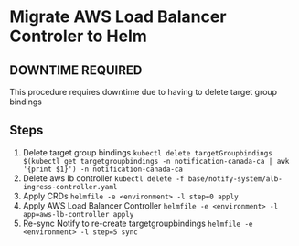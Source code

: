 # Migrate AWS Load Balancer Controler to Helm
## DOWNTIME REQUIRED
This procedure requires downtime due to having to delete target group bindings


## Steps

1. Delete target group bindings
```kubectl delete targetGroupbindings $(kubectl get targetgroupbindings -n notification-canada-ca | awk '{print $1}') -n notification-canada-ca```
2. Delete aws lb controller
```kubectl delete -f base/notify-system/alb-ingress-controller.yaml```
3. Apply CRDs
```helmfile -e <environment> -l step=0 apply```
4. Apply AWS Load Balancer Controller
```helmfile -e <environment> -l app=aws-lb-controller apply```
5. Re-sync Notify to re-create targetgroupbindings
```helmfile -e <environment> -l step=5 sync```